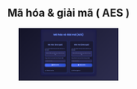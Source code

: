 <h2 align="center">
    <a>
    Mã hóa & giải mã ( AES )
    </a>
</h2>
<p align="center">
        <img src="Mã hóa & giải mã.png" alt="DaiNam University Logo" width="200"/>
    </p>
